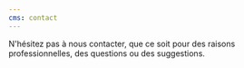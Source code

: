 ```yaml
---
cms: contact
---
```

N'hésitez pas à nous contacter, que ce soit pour des raisons professionnelles, des questions ou des suggestions.